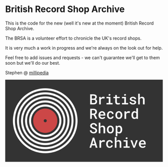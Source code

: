 # British Record Shop Archive

This is the code for the new (well it's new at the moment) British Record Shop Archive.

The BRSA is a volunteer effort to chronicle the UK's record shops.

It is very much a work in progress and we're always on the look out for help.

Feel free to add issues and requests - we can't guarantee we'll get to them soon but we'll do our best.

Stephen @ [millipedia](https://millipedia.com)


![BRSA logo](https://raw.githubusercontent.com/millipedia/brsa/main/site/assets/images/bsra_logo_drk.svg)
